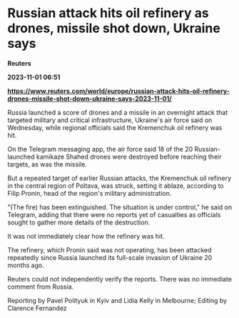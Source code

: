 # Russian attack hits oil refinery as drones, missile shot down, Ukraine says
**Reuters**

**2023-11-01 06:51**

**https://www.reuters.com/world/europe/russian-attack-hits-oil-refinery-drones-missile-shot-down-ukraine-says-2023-11-01/**

Russia launched a score of drones and a missile in an overnight attack that targeted military and critical infrastructure, Ukraine's air force said on Wednesday, while regional officials said the Kremenchuk oil refinery was hit.

On the Telegram messaging app, the air force said 18 of the 20 Russian-launched kamikaze Shahed drones were destroyed before reaching their targets, as was the missile.

But a repeated target of earlier Russian attacks, the Kremenchuk oil refinery in the central region of Poltava, was struck, setting it ablaze, according to Filip Pronin, head of the region's military administration.

"(The fire) has been extinguished. The situation is under control," he said on Telegram, adding that there were no reports yet of casualties as officials sought to gather more details of the destruction.

It was not immediately clear how the refinery was hit.

The refinery, which Pronin said was not operating, has been attacked repeatedly since Russia launched its full-scale invasion of Ukraine 20 months ago.

Reuters could not independently verify the reports. There was no immediate comment from Russia.

Reporting by Pavel Polityuk in Kyiv and Lidia Kelly in Melbourne; Editing by Clarence Fernandez